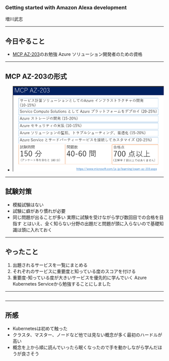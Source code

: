 ### Getting started with Amazon Alexa development
  
増川武志

---
## 今日やること
- [MCP AZ-203](https://www.microsoft.com/en-us/learning/exam-AZ-203.aspx)のお勉強
Azure ソリューション開発者のための資格
---
## MCP AZ-203の形式
-  ![AZ-203](/shinjuku-mokumoku/35/MCP概要.png) 
---
## 試験対策
* 模擬試験はない
* 試験に癖があり慣れが必要
* 同じ問題が出ることが多い
実際に試験を受けながら学び数回目での合格を目指す
とはいえ、全く知らない分野の出題だと問題が頭に入らないので基礎知識は頭に入れておく
---
## やったこと
1. 出題されるサービスを一覧にまとめる
1. それぞれのサービスに重要度と知っている度のスコアを付ける
1. 重要度-知っている度が大きいサービスを優先的に学んでいく
Azure Kubernetes Serviceから勉強することにしました
---
##


---
## 所感
* Kubernetesは初めて触った
* クラスタ、マスター、ノードなど他では見ない概念が多く最初のハードルが高い
* 概念を上から順に読んでいったら眠くなったので手を動かしながら学んだほうが良さそう